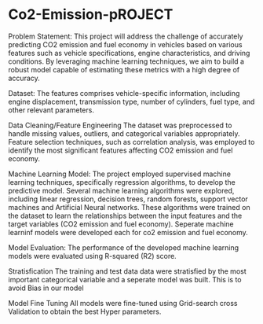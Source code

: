 # Co2-Emission-pROJECT
Problem Statement:
This project will address the challenge of accurately predicting CO2 emission and fuel economy in vehicles based on various features such as vehicle specifications, engine characteristics, and driving conditions. By leveraging machine learning techniques, we aim to build a robust model capable of estimating these metrics with a high degree of accuracy.

Dataset:
The features comprises vehicle-specific information, including engine displacement, transmission type, number of cylinders, fuel type,  and other relevant parameters.

Data Cleaning/Feature Engineering
The dataset was preprocessed to handle missing values, outliers, and categorical variables appropriately. Feature selection techniques, such as correlation analysis, was  employed to identify the most significant features affecting CO2 emission and fuel economy. 

Machine Learning Model:
The project employed supervised machine learning techniques, specifically regression algorithms, to develop the predictive model. Several machine learning algorithms were explored, including linear regression, decision trees, random forests, support vector machines and Artificial Neural networks. These algorithms were trained on the dataset to learn the relationships between the input features and the target variables (CO2 emission and fuel economy). Seperate machine learninf models were developed each for co2 emission and fuel economy.

Model Evaluation:
The performance of the developed machine learning models were evaluated using  R-squared (R2) score.

Stratisfication
The training and test data data were stratisfied by the most important categorical variable and a seperate model was built. This is to avoid Bias in our model

Model Fine Tuning
All models were fine-tuned using Grid-search cross Validation to obtain the best Hyper parameters.
